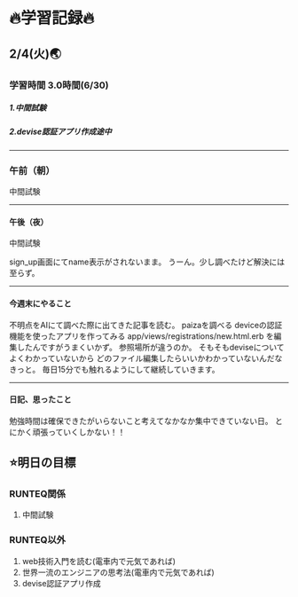 # 🔥学習記録🔥
## 2/4(火)🌏
### 学習時間  3.0時間(6/30)
##### 1.中間試験
##### 2.devise認証アプリ作成途中

***
### 午前（朝）
中間試験


***
#### 午後（夜）
中間試験

sign_up画面にてname表示がされないまま。
うーん。少し調べたけど解決には至らず。


***
#### 今週末にやること
不明点をAIにて調べた際に出てきた記事を読む。
paizaを調べる
deviceの認証機能を使ったアプリを作ってみる
app/views/registrations/new.html.erb
を編集したんですがうまくいかず。
参照場所が違うのか。
そもそもdeviseについてよくわかっていないから
どのファイル編集したらいいかわかっていないんだなきっと。
毎日15分でも触れるようにして継続していきます。

***
#### 日記、思ったこと
勉強時間は確保できたがいらないこと考えてなかなか集中できていない日。
とにかく頑張っていくしかない！！


## ⭐️明日の目標
### RUNTEQ関係
1. 中間試験

### RUNTEQ以外
1. web技術入門を読む(電車内で元気であれば)
2. 世界一流のエンジニアの思考法(電車内で元気であれば)
3. devise認証アプリ作成